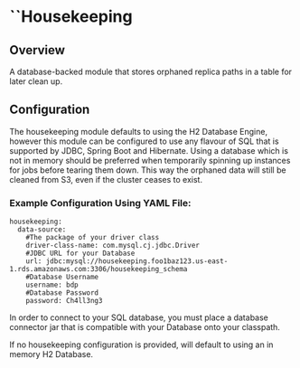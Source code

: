 # ``Housekeeping

## Overview
A database-backed module that stores orphaned replica paths in a table for later clean up.

## Configuration
The  housekeeping module defaults to using the H2 Database Engine, however this module can be configured 
to use any flavour of SQL that is supported by JDBC, Spring Boot and Hibernate. Using a database which is not in memory
should be preferred when temporarily spinning up instances for jobs before tearing them down. This way the orphaned data 
will still be cleaned from S3, even if the cluster ceases to exist.

### Example Configuration Using YAML File:
    
    housekeeping:
      data-source: 
        #The package of your driver class 
        driver-class-name: com.mysql.cj.jdbc.Driver
        #JDBC URL for your Database
        url: jdbc:mysql://housekeeping.foo1baz123.us-east-1.rds.amazonaws.com:3306/housekeeping_schema
        #Database Username
        username: bdp
        #Database Password
        password: Ch4ll3ng3

In order to connect to your SQL database, you must place a database connector jar that is compatible with your Database onto your classpath.

If no housekeeping configuration is provided,  will default to using an in memory H2 Database.

